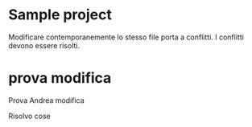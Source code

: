 # Sample project

Modificare contemporanemente lo stesso file porta a conflitti.
I conflitti devono essere risolti.

# prova modifica

Prova Andrea modifica

Risolvo cose